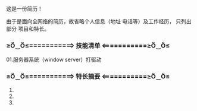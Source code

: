这是一份简历！


由于是面向全网络的简历，故省略个人信息（地址 电话等）及工作经历， 只列出部分 项目和特长。


### ≥Ö‿Ö≤===========> 技能清单 <===========≥Ö‿Ö≤
01.服务器系统（window server）打驱动




### ≥Ö‿Ö≤===========> 特长摘要 <===========≥Ö‿Ö≤

01.
02.
03.
